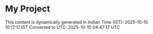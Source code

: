# My Project

This content is dynamically generated in Indian Time (IST): 2025-10-10 10:17:17 IST
Converted to UTC: 2025-10-10 04:47:17 UTC
